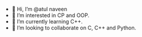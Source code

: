 - 👋 Hi, I’m @atul naveen
- 👀 I’m interested in CP and OOP.
- 🌱 I’m currently learning C++.
- 💞️ I’m looking to collaborate on C, C++ and Python.

<!---
atulnaveen/atulnaveen is a ✨ special ✨ repository because its `README.md` (this file) appears on your GitHub profile.
You can click the Preview link to take a look at your changes.
--->

